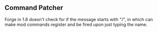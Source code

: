 ## Command Patcher

Forge in 1.8 doesn't check for if the message starts with "/", in which can make mod 
commands register and be fired upon just typing the name. 